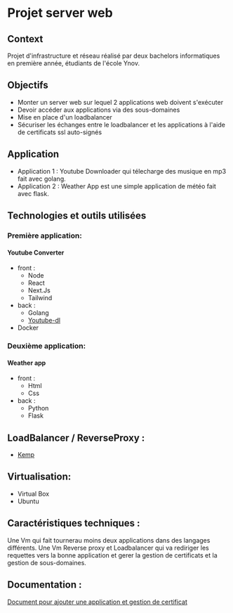 # Projet server web
## Context
Projet d'infrastructure et réseau réalisé par deux bachelors informatiques en première année, étudiants de l'école Ynov.
## Objectifs
* Monter un server web sur lequel 2 applications web doivent s'exécuter
* Devoir accéder aux applications via des sous-domaines
* Mise en place d'un loadbalancer
* Sécuriser les échanges entre le loadbalancer et les applications à l'aide de certificats ssl auto-signés
## Application
* Application 1 : Youtube Downloader qui télecharge des musique en mp3 fait avec golang.
* Application 2 : Weather App est une simple application de météo fait avec flask.
## Technologies et outils utilisées
### Première application:
#### Youtube Converter
- front :
    - Node
    - React
    - Next.Js
    - Tailwind
- back :
    - Golang
    - [Youtube-dl](https://github.com/ytdl-org/youtube-dl)
- Docker
### Deuxième application:
#### Weather app
- front :
    - Html
    - Css
- back :
    - Python
    - Flask

## LoadBalancer / ReverseProxy :
- [Kemp](https://freeloadbalancer.com)

## Virtualisation:
- Virtual Box
- Ubuntu
## Caractéristiques techniques :
Une Vm qui fait tournerau moins deux applications dans des langages différents.
Une Vm Reverse proxy et Loadbalancer qui va rediriger les requettes vers la bonne application et gerer la gestion de certificats et la gestion de sous-domaines.

## Documentation :
[Document pour ajouter une application et gestion de certificat](https://github.com/TomJegou/Projet-infra-SI/wiki/)
